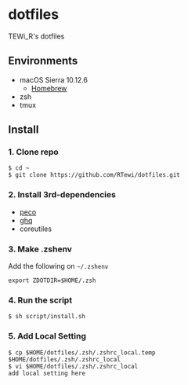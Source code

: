 # dotfiles

TEWi_R's dotfiles

## Environments

- macOS Sierra 10.12.6
  - [Homebrew](https://brew.sh)
- zsh
- tmux

## Install

### 1. Clone repo

``` shell
$ cd ~
$ git clone https://github.com/RTewi/dotfiles.git
```

### 2. Install 3rd-dependencies

- [peco](https://github.com/peco/peco)
- [ghq](https://github.com/motemen/ghq)
- coreutiles

### 3. Make .zshenv

Add the following on `~/.zshenv`

``` shell
export ZDOTDIR=$HOME/.zsh
```

### 4. Run the script

``` shell
$ sh script/install.sh
```

### 5. Add Local Setting

``` shell
$ cp $HOME/dotfiles/.zsh/.zshrc_local.temp $HOME/dotfiles/.zsh/.zshrc_local
$ vi $HOME/dotfiles/.zsh/.zshrc_local
add local setting here
```
